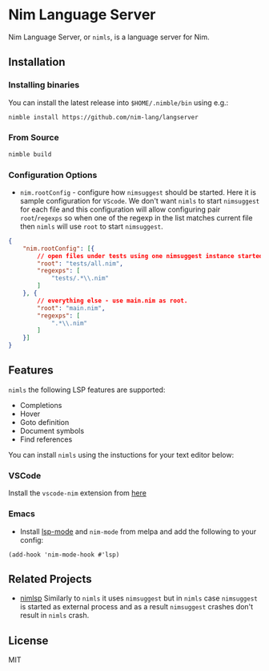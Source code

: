 # Nim Language Server

Nim Language Server, or `nimls`, is a language server for Nim.

## Installation

### Installing binaries

You can install the latest release into `$HOME/.nimble/bin` using e.g.:

```sh
nimble install https://github.com/nim-lang/langserver
```

### From Source

```bash
nimble build
```

### Configuration Options

- `nim.rootConfig` - configure how `nimsuggest` should be started. Here it is
  sample configuration for `VScode`. We don't want `nimls` to start `nimsuggest`
  for each file and this configuration will allow configuring pair
  `root`/`regexps` so when one of the regexp in the list matches current file
  then `nimls` will use `root` to start `nimsuggest`.

``` json
{
    "nim.rootConfig": [{
        // open files under tests using one nimsuggest instance started with root = test/all.nim
        "root": "tests/all.nim",
        "regexps": [
            "tests/.*\\.nim"
        ]
    }, {
        // everything else - use main.nim as root.
        "root": "main.nim",
        "regexps": [
            ".*\\.nim"
        ]
    }]
}
```

## Features

`nimls` the following LSP features are supported:
- Completions
- Hover
- Goto definition
- Document symbols
- Find references

You can install `nimls` using the instuctions for your text editor below:

### VSCode

Install the `vscode-nim` extension from [here](https://github.com/saem/vscode-nim)

### Emacs

- Install [lsp-mode](https://github.com/emacs-lsp/lsp-mode) and `nim-mode` from melpa and add the following to your
  config:

``` elisp
(add-hook 'nim-mode-hook #'lsp)
```

## Related Projects

- [nimlsp](https://github.com/PMunch/nimlsp) Similarly to `nimls` it uses
  `nimsuggest` but in `nimls` case `nimsuggest` is started as external process
  and as a result `nimsuggest` crashes don't result in `nimls` crash.


## License

MIT
